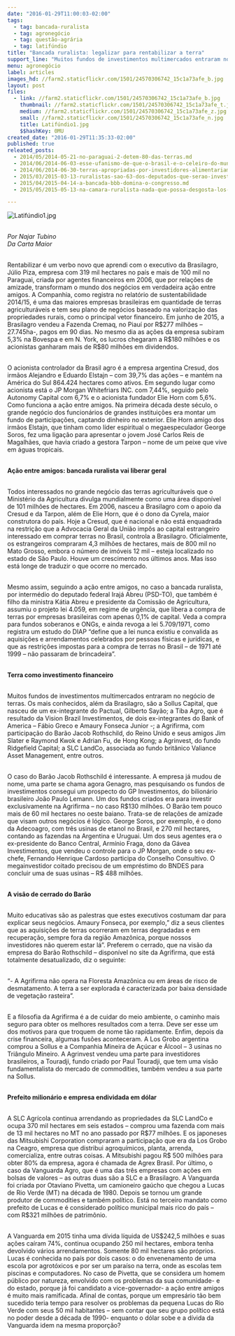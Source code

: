 ```yaml
---
date: "2016-01-29T11:00:03-02:00"
tags:
  - tag: bancada-ruralista
  - tag: agronegócio
  - tag: questão-agrária
  - tag: latifúndio
title: "Bancada ruralista: legalizar para rentabilizar a terra"
support_line: "Muitos fundos de investimentos multimercados entraram no negócio de terras. George Soros, por exemplo, conta com 270 mil hectares."
menu: agronegócio
label: articles
images_hd: //farm2.staticflickr.com/1501/24570306742_15c1a73afe_b.jpg
layout: post
files:
  - link: //farm2.staticflickr.com/1501/24570306742_15c1a73afe_b.jpg
    thumbnail: //farm2.staticflickr.com/1501/24570306742_15c1a73afe_t.jpg
    medium: //farm2.staticflickr.com/1501/24570306742_15c1a73afe_z.jpg
    small: //farm2.staticflickr.com/1501/24570306742_15c1a73afe_n.jpg
    title: Latifúndio1.jpg
    $$hashKey: 0MU
created_date: "2016-01-29T11:35:33-02:00"
published: true
releated_posts:
  - 2014/05/2014-05-21-no-paraguai-2-detem-80-das-terras.md
  - 2014/06/2014-06-03-esse-ufanismo-de-que-o-brasil-e-o-celeiro-do-mundo-e-uma-falacia.md-e
  - 2014/06/2014-06-30-terras-apropriadas-por-investidores-alimentariam-550-milhoes-de-pessoas.md
  - 2015/03/2015-03-13-ruralistas-sao-63-dos-deputados-que-serao-investigados-na-lava-jato.md
  - 2015/04/2015-04-14-a-bancada-bbb-domina-o-congresso.md
  - 2015/05/2015-05-13-na-camara-ruralista-nada-que-possa-desgosta-los-ira-ser-aprovado.md

---
```

<p><img alt="Latifúndio1.jpg" src="//farm2.staticflickr.com/1501/24570306742_15c1a73afe_b.jpg" /></p>

<p><br />
<em>Por Najar Tubino<br />
Da Carta Maior</em></p>

<p><br />
Rentabilizar &eacute; um verbo novo que aprendi com o executivo da Brasilagro, J&uacute;lio Piza, empresa com 319 mil hectares no pa&iacute;s e mais de 100 mil no Paraguai, criada por agentes financeiros em 2006, que por rela&ccedil;&otilde;es de amizade, transformam o mundo dos neg&oacute;cios em verdadeira a&ccedil;&atilde;o entre amigos. A Companhia, como registra no relat&oacute;rio de sustentabilidade 2014/15, &eacute; uma das maiores empresas brasileiras em quantidade de terras agricultur&aacute;veis e tem seu plano de neg&oacute;cios baseado na valoriza&ccedil;&atilde;o das propriedades rurais, como o principal vetor financeiro. Em junho de 2015, a Brasilagro vendeu a Fazenda Cremaq, no Piau&iacute; por R$277 milh&otilde;es &ndash; 27.745ha-, pagos em 90 dias. No mesmo dia as a&ccedil;&otilde;es da empresa subiram 5,3% na Bovespa e em N. York, os lucros chegaram a R$180 milh&otilde;es e os acionistas ganharam mais de R$80 milh&otilde;es em dividendos.</p>

<p><br />
O acionista controlador da Brasil agro &eacute; a empresa argentina Cresud, dos irm&atilde;os Alejandro e Eduardo Elstajn &ndash; com 39,7% das a&ccedil;&otilde;es &ndash; e mant&eacute;m na Am&eacute;rica do Sul 864.424 hectares como ativos. Em segundo lugar como acionista est&aacute; o JP Morgan Whitefriars INC. com 7,44%, seguido pelo Autonomy Capital com 6,7% e o acionista fundador Elie Horn com 5,6%. Como funciona a a&ccedil;&atilde;o entre amigos. Na primeira d&eacute;cada deste s&eacute;culo, o grande neg&oacute;cio dos funcion&aacute;rios de grandes institui&ccedil;&otilde;es era montar um fundo de participa&ccedil;&otilde;es, captando dinheiro no exterior. Elie Horn amigo dos irm&atilde;os Elstajn, que tinham como l&iacute;der espiritual o megaespeculador George Soros, fez uma liga&ccedil;&atilde;o para apresentar o jovem Jos&eacute; Carlos Reis de Magalh&atilde;es, que havia criado a gestora Tarpon &ndash; nome de um peixe que vive em &aacute;guas tropicais.</p>

<p><br />
<strong>A&ccedil;&atilde;o entre amigos: bancada ruralista vai liberar geral</strong></p>

<p><br />
Todos interessados no grande neg&oacute;cio das terras agricultur&aacute;veis que o Minist&eacute;rio da Agricultura divulga mundialmente como uma &aacute;rea dispon&iacute;vel de 101 milh&otilde;es de hectares. Em 2006, nasceu a Brasilagro com o apoio da Cresud e da Tarpon, al&eacute;m de Elie Horn, que &eacute; o dono da Cyrela, maior construtora do pa&iacute;s. Hoje a Cresud, que &eacute; nacional e n&atilde;o est&aacute; enquadrada na restri&ccedil;&atilde;o que a Advocacia Geral da Uni&atilde;o imp&ocirc;s ao capital estrangeiro interessado em comprar terras no Brasil, controla a Brasilagro. Oficialmente, os estrangeiros compraram 4,3 milh&otilde;es de hectares, mais de 800 mil no Mato Grosso, embora o n&uacute;mero de im&oacute;veis 12 mil &ndash; esteja localizado no estado de S&atilde;o Paulo. Houve um crescimento nos &uacute;ltimos anos. Mas isso est&aacute; longe de traduzir o que ocorre no mercado.</p>

<p><br />
Mesmo assim, seguindo a a&ccedil;&atilde;o entre amigos, no caso a bancada ruralista, por interm&eacute;dio do deputado federal Iraj&aacute; Abreu (PSD-TO), que tamb&eacute;m &eacute; filho da ministra K&aacute;tia Abreu e presidente da Comiss&atilde;o de Agricultura, assumiu o projeto lei 4.059, em regime de urg&ecirc;ncia, que libera a compra de terras por empresas brasileiras com apenas 0,1% de capital. Veda a compra para fundos soberanos e ONGs, e ainda revoga a lei 5.709/1971, como registra um estudo do DIAP &ldquo;define que a lei nunca existiu e convalida as aquisi&ccedil;&otilde;es e arrendamentos celebrados por pessoas f&iacute;sicas e jur&iacute;dicas, e que as restri&ccedil;&otilde;es impostas para a compra de terras no Brasil &ndash; de 1971 at&eacute; 1999 &ndash; n&atilde;o passaram de brincadeira&rdquo;.</p>

<p><br />
<strong>Terra como investimento financeiro</strong></p>

<p><br />
Muitos fundos de investimentos multimercados entraram no neg&oacute;cio de terras. Os mais conhecidos, al&eacute;m da Brasilagro, s&atilde;o a Sollus Capital, que nasceu de um ex-integrante do Pactual, Gilberto Say&atilde;o; a Tiba Agro, que &eacute; resultado da Vision Brazil Investimentos, de dois ex-integrantes do Bank of America &ndash; F&aacute;bio Greco e Amaury Fonseca Junior -; a Agrifirma, com participa&ccedil;&atilde;o do Bar&atilde;o Jacob Rothschild, do Reino Unido e seus amigos Jim Slater e Raymond Kwok e Adrian Fu, de Hong Kong; a Agrinvest, do fundo Ridgefield Capital; a SLC LandCo, associada ao fundo brit&acirc;nico Valiance Asset Management, entre outros.</p>

<p><br />
O caso do Bar&atilde;o Jacob Rothschild &eacute; interessante. A empresa j&aacute; mudou de nome, uma parte se chama agora Genagro, mas pesquisando os fundos de investimentos consegui um prospecto do GP Investimentos, do bilion&aacute;rio brasileiro Jo&atilde;o Paulo Lemann. Um dos fundos criados era para investir exclusivamente na Agrifirma &ndash; no caso R$130 milh&otilde;es. O Bar&atilde;o tem pouco mais de 60 mil hectares no oeste baiano. Trata-se de rela&ccedil;&otilde;es de amizade que visam outros neg&oacute;cios &eacute; l&oacute;gico. George Soros, por exemplo, &eacute; o dono da Adecoagro, com tr&ecirc;s usinas de etanol no Brasil, e 270 mil hectares, contando as fazendas na Argentina e Uruguai. Um dos seus agentes era o ex-presidente do Banco Central, Arm&iacute;nio Fraga, dono da G&aacute;vea Investimentos, que vendeu o controle para o JP Morgan, onde o seu ex-chefe, Fernando Henrique Cardoso participa do Conselho Consultivo. O megainvestidor coitado precisou de um empr&eacute;stimo do BNDES para concluir uma de suas usinas &ndash; R$ 488 milh&otilde;es.</p>

<p><br />
<strong>A vis&atilde;o de cerrado do Bar&atilde;o</strong></p>

<p><br />
Muito educativas s&atilde;o as palestras que estes executivos costumam dar para explicar seus neg&oacute;cios. Amaury Fonseca, por exemplo,&rdquo; diz a seus clientes que as aquisi&ccedil;&otilde;es de terras ocorreram em terras degradadas e em recupera&ccedil;&atilde;o, sempre fora da regi&atilde;o Amaz&ocirc;nica, porque nossos investidores n&atilde;o querem estar l&aacute;&rdquo;. Preferem o cerrado, que na vis&atilde;o da empresa do Bar&atilde;o Rothschild &ndash; dispon&iacute;vel no site da Agrifirma, que est&aacute; totalmente desatualizado, diz o seguinte:</p>

<p><br />
&ldquo;- A Agrifirma n&atilde;o opera na Floresta Amaz&ocirc;nica ou em &aacute;reas de risco de desmatamento. A terra a ser explorada &eacute; caracterizada por baixa densidade de vegeta&ccedil;&atilde;o rasteira&rdquo;.</p>

<p><br />
E a filosofia da Agrifirma &eacute; a de cuidar do meio ambiente, o caminho mais seguro para obter os melhores resultados com a terra. Deve ser esse um dos motivos para que troquem de nome t&atilde;o rapidamente. Enfim, depois da crise financeira, algumas fus&otilde;es aconteceram. A Los Grobo argentina comprou a Sollus e a Companhia Mineira de A&ccedil;&uacute;car e &Aacute;lcool &ndash; 3 usinas no Tri&acirc;ngulo Mineiro. A Agrinvest vendeu uma parte para investidores brasileiros, a Touradji, fundo criado por Paul Touradji, que tem uma vis&atilde;o fundamentalista do mercado de commodities, tamb&eacute;m vendeu a sua parte na Sollus.</p>

<p><br />
<strong>Prefeito milion&aacute;rio e empresa endividada em d&oacute;lar</strong></p>

<p><br />
A SLC Agr&iacute;cola continua arrendando as propriedades da SLC LandCo e ocupa 370 mil hectares em seis estados &ndash; comprou uma fazenda com mais de 13 mil hectares no MT no ano passado por R$77 milh&otilde;es. E os japoneses das Mitsubishi Corporation compraram a participa&ccedil;&atilde;o que era da Los Grobo na Ceagro, empresa que distribui agroqu&iacute;micos, planta, arrenda, comercializa, entre outras coisas. A Mitsubishi pagou R$ 500 milh&otilde;es para obter 80% da empresa, agora &eacute; chamada de Agrex Brasil. Por &uacute;ltimo, o caso da Vanguarda Agro, que &eacute; uma das tr&ecirc;s empresas com a&ccedil;&otilde;es em bolsas de valores &ndash; as outras duas s&atilde;o a SLC e a Brasilagro. A Vanguarda foi criada por Otaviano Pivetta, um camioneiro ga&uacute;cho que chegou a Lucas de Rio Verde (MT) na d&eacute;cada de 1980. Depois se tornou um grande produtor de commodities e tamb&eacute;m pol&iacute;tico. Est&aacute; no terceiro mandato como prefeito de Lucas e &eacute; considerado pol&iacute;tico municipal mais rico do pa&iacute;s &ndash; com R$321 milh&otilde;es de patrim&ocirc;nio.</p>

<p><br />
A Vanguarda em 2015 tinha uma d&iacute;vida l&iacute;quida de US$242,5 milh&otilde;es e suas a&ccedil;&otilde;es ca&iacute;ram 74%, continua ocupando 250 mil hectares, embora tenha devolvido v&aacute;rios arrendamentos. Somente 80 mil hectares s&atilde;o pr&oacute;prios. Lucas &eacute; conhecida no pa&iacute;s por dois casos: o do envenenamento de uma escola por agrot&oacute;xicos e por ser um para&iacute;so na terra, onde as escolas tem piscinas e computadores. No caso de Pivetta, que se considera um homem p&uacute;blico por natureza, envolvido com os problemas da sua comunidade- e do estado, porque j&aacute; foi candidato a vice-governador- a a&ccedil;&atilde;o entre amigos &eacute; muito mais ramificada. Afinal de contas, porque um empres&aacute;rio t&atilde;o bem sucedido teria tempo para resolver os problemas da pequena Lucas do Rio Verde com seus 50 mil habitantes &ndash; sem contar que seu grupo pol&iacute;tico est&aacute; no poder desde a d&eacute;cada de 1990- enquanto o d&oacute;lar sobe e a d&iacute;vida da Vanguarda idem na mesma propor&ccedil;&atilde;o?</p>
